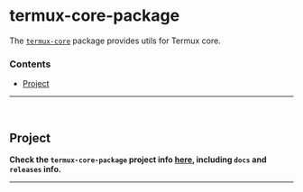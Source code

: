 # termux-core-package

The [`termux-core`](https://github.com/termux/termux-core-package) package provides utils for Termux core.

### Contents

- [Project](#project)

---

&nbsp;





## Project

**Check the `termux-core-package` project info [here](site/pages/en/projects/index.md), including `docs` and `releases` info.**

---

&nbsp;

